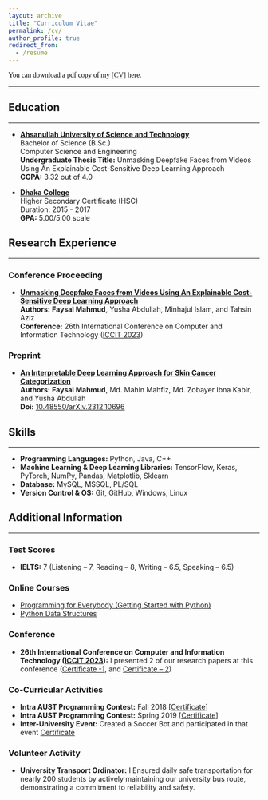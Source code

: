 ```yaml
---
layout: archive
title: "Curriculum Vitae"
permalink: /cv/
author_profile: true
redirect_from:
  - /resume
---
```


<span style="color:black; font-family:Georgia;">
  You can download a pdf copy of my <a href="../files/CV/CV_Faysal Mahmud.pdf">[CV]</a> here.
</span>

---

## Education

---

<!-- B.Sc. -->

- [**Ahsanullah University of Science and Technology**](https://aust.edu) <br>
  Bachelor of Science (B.Sc.) <br>
  Computer Science and Engineering <br>
  **Undergraduate Thesis Title:** Unmasking Deepfake Faces from Videos Using An Explainable Cost-Sensitive Deep Learning Approach <br>
  **CGPA:** 3.32 out of 4.0<br>

<!-- HSC -->

- [**Dhaka College**](http://dhakacollege.edu.bd/) <br>
  Higher Secondary Certificate (HSC) <br>
  Duration: 2015 - 2017 <br>
  **GPA:** 5.00/5.00 scale

## Research Experience

---

### Conference Proceeding

- **[Unmasking Deepfake Faces from Videos Using An Explainable Cost-Sensitive Deep Learning Approach](https://ieeexplore.ieee.org/document/10441026)** <br>
  **Authors:** **Faysal Mahmud**, Yusha Abdullah, Minhajul Islam, and Tahsin Aziz <br>
  **Conference:** 26th International Conference on Computer and Information Technology ([ICCIT 2023](https://iccit.org.bd/2023/))

### Preprint

- **[An Interpretable Deep Learning Approach for Skin Cancer Categorization](https://arxiv.org/pdf/2312.10696.pdf)** <br>
  **Authors:** **Faysal Mahmud**, Md. Mahin Mahfiz, Md. Zobayer Ibna Kabir, and Yusha Abdullah <br>
  **Doi:** [10.48550/arXiv.2312.10696](https://arxiv.org/abs/2312.10696)


## Skills

---

- **Programming Languages:** Python, Java, C++
- **Machine Learning & Deep Learning Libraries:** TensorFlow, Keras, PyTorch, NumPy, Pandas, Matplotlib, Sklearn
- **Database:** MySQL, MSSQL, PL/SQL
- **Version Control & OS:** Git, GitHub, Windows, Linux

## Additional Information

---

### Test Scores

- **IELTS:** 7 (Listening – 7, Reading – 8, Writing – 6.5, Speaking – 6.5)

### Online Courses

- [Programming for Everybody (Getting Started with Python)](https://drive.google.com/file/d/1EUhS_ZHgxutxNrUfLF-Y7Sa8Q68xavXY/view)
- [Python Data Structures](https://drive.google.com/file/d/1KK7788_l5jodmWVohyH_nF9d33bWryMd/view)

### Conference

- **26th International Conference on Computer and Information Technology ([ICCIT 2023](https://iccit.org.bd/2023/)):** I presented 2 of our research papers at this conference ([Certificate -1](https://drive.google.com/file/d/1xW9Fgn-PXslJlvNPdDQyWUnYKKWskfu-/view), and [Certificate – 2](https://drive.google.com/file/d/1PQpYRBYVQb_31tsyCktVvuGsxDwl-tBG/view))

### Co-Curricular Activities

- **Intra AUST Programming Contest:** Fall 2018 [[Certificate](https://drive.google.com/file/d/1IjfGQLQ2qvr8J9xvyD5PFz8qxoeynow9/view)]
- **Intra AUST Programming Contest:** Spring 2019 [[Certificate](https://drive.google.com/file/d/1cgZ9grZtdyfVkGXuJCyJO_91rH7bseVS/view)]
- **Inter-University Event:** Created a Soccer Bot and participated in that event [Certificate](https://drive.google.com/file/d/11-42c21UQQ8eurUBBX4N6l47OjlrkFna/view)

### Volunteer Activity

- **University Transport Ordinator:** I Ensured daily safe transportation for nearly 200 students by actively maintaining our university bus route, demonstrating a commitment to reliability and safety.
